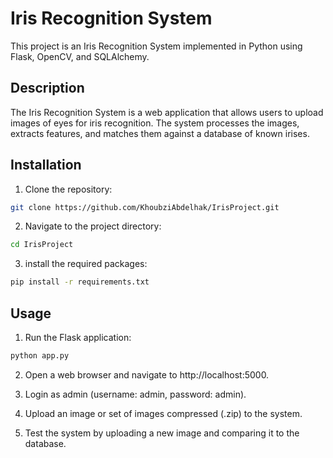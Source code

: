 # Iris Recognition System

This project is an Iris Recognition System implemented in Python using Flask, OpenCV, and SQLAlchemy.

## Description

The Iris Recognition System is a web application that allows users to upload images of eyes for iris recognition. The
system processes the images, extracts features, and matches them against a database of known irises.

## Installation

1. Clone the repository:

```bash
git clone https://github.com/KhoubziAbdelhak/IrisProject.git
```

2. Navigate to the project directory:

```bash
cd IrisProject
```

3. install the required packages:

```bash
pip install -r requirements.txt
```

## Usage

1. Run the Flask application:

```bash
python app.py
```

2. Open a web browser and navigate to http://localhost:5000.
3. Login as admin (username: admin, password: admin).

4. Upload an image or set of images compressed (.zip) to the system.

5. Test the system by uploading a new image and comparing it to the database.